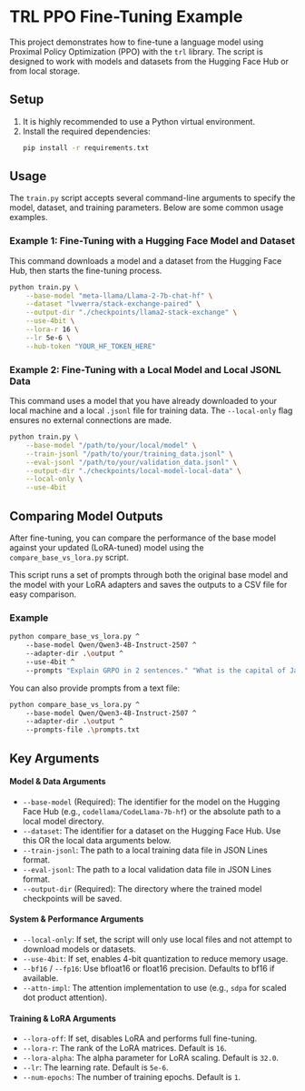 # TRL PPO Fine-Tuning Example

This project demonstrates how to fine-tune a language model using Proximal Policy Optimization (PPO) with the `trl` library. The script is designed to work with models and datasets from the Hugging Face Hub or from local storage.

## Setup

1.  It is highly recommended to use a Python virtual environment.
2.  Install the required dependencies:
    ```bash
    pip install -r requirements.txt
    ```

## Usage

The `train.py` script accepts several command-line arguments to specify the model, dataset, and training parameters. Below are some common usage examples.

### Example 1: Fine-Tuning with a Hugging Face Model and Dataset

This command downloads a model and a dataset from the Hugging Face Hub, then starts the fine-tuning process.

```bash
python train.py \
    --base-model "meta-llama/Llama-2-7b-chat-hf" \
    --dataset "lvwerra/stack-exchange-paired" \
    --output-dir "./checkpoints/llama2-stack-exchange" \
    --use-4bit \
    --lora-r 16 \
    --lr 5e-6 \
    --hub-token "YOUR_HF_TOKEN_HERE"
```

### Example 2: Fine-Tuning with a Local Model and Local JSONL Data

This command uses a model that you have already downloaded to your local machine and a local `.jsonl` file for training data. The `--local-only` flag ensures no external connections are made.

```bash
python train.py \
    --base-model "/path/to/your/local/model" \
    --train-jsonl "/path/to/your/training_data.jsonl" \
    --eval-jsonl "/path/to/your/validation_data.jsonl" \
    --output-dir "./checkpoints/local-model-local-data" \
    --local-only \
    --use-4bit
```

## Comparing Model Outputs

After fine-tuning, you can compare the performance of the base model against your updated (LoRA-tuned) model using the `compare_base_vs_lora.py` script.

This script runs a set of prompts through both the original base model and the model with your LoRA adapters and saves the outputs to a CSV file for easy comparison.

### Example

```bash
python compare_base_vs_lora.py ^
    --base-model Qwen/Qwen3-4B-Instruct-2507 ^
    --adapter-dir .\output ^
    --use-4bit ^
    --prompts "Explain GRPO in 2 sentences." "What is the capital of Japan?"
```

You can also provide prompts from a text file:

```bash
python compare_base_vs_lora.py ^
    --base-model Qwen/Qwen3-4B-Instruct-2507 ^
    --adapter-dir .\output ^
    --prompts-file .\prompts.txt
```

## Key Arguments

#### Model & Data Arguments
*   `--base-model` (Required): The identifier for the model on the Hugging Face Hub (e.g., `codellama/CodeLlama-7b-hf`) or the absolute path to a local model directory.
*   `--dataset`: The identifier for a dataset on the Hugging Face Hub. Use this OR the local data arguments below.
*   `--train-jsonl`: The path to a local training data file in JSON Lines format.
*   `--eval-jsonl`: The path to a local validation data file in JSON Lines format.
*   `--output-dir` (Required): The directory where the trained model checkpoints will be saved.

#### System & Performance Arguments
*   `--local-only`: If set, the script will only use local files and not attempt to download models or datasets.
*   `--use-4bit`: If set, enables 4-bit quantization to reduce memory usage.
*   `--bf16` / `--fp16`: Use bfloat16 or float16 precision. Defaults to bf16 if available.
*   `--attn-impl`: The attention implementation to use (e.g., `sdpa` for scaled dot product attention).

#### Training & LoRA Arguments
*   `--lora-off`: If set, disables LoRA and performs full fine-tuning.
*   `--lora-r`: The rank of the LoRA matrices. Default is `16`.
*   `--lora-alpha`: The alpha parameter for LoRA scaling. Default is `32.0`.
*   `--lr`: The learning rate. Default is `5e-6`.
*   `--num-epochs`: The number of training epochs. Default is `1`.